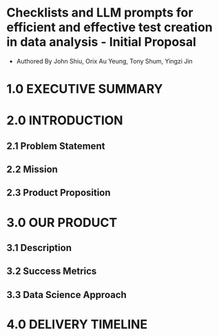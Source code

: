 # Checklists and LLM prompts for efficient and effective test creation in data analysis - Initial Proposal
- Authored By John Shiu, Orix Au Yeung, Tony Shum, Yingzi Jin

# 1.0 EXECUTIVE SUMMARY

# 2.0 INTRODUCTION

## 2.1 Problem Statement

## 2.2 Mission

## 2.3 Product Proposition

# 3.0 OUR PRODUCT

## 3.1 Description

## 3.2 Success Metrics

## 3.3 Data Science Approach

# 4.0 DELIVERY TIMELINE


